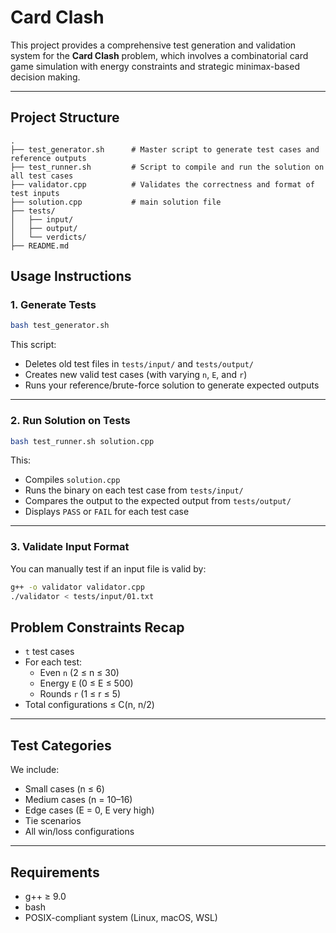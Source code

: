 # Card Clash

This project provides a comprehensive test generation and validation system for the **Card Clash** problem, which involves a combinatorial card game simulation with energy constraints and strategic minimax-based decision making.

---

## Project Structure

```
.
├── test_generator.sh      # Master script to generate test cases and reference outputs
├── test_runner.sh         # Script to compile and run the solution on all test cases
├── validator.cpp          # Validates the correctness and format of test inputs
├── solution.cpp           # main solution file 
├── tests/
│   ├── input/
│   ├── output/
│   └── verdicts/
├── README.md
```


##  Usage Instructions

###  1. Generate Tests

```bash
bash test_generator.sh
```

This script:
- Deletes old test files in `tests/input/` and `tests/output/`
- Creates new valid test cases (with varying `n`, `E`, and `r`)
- Runs your reference/brute-force solution to generate expected outputs

---

### 2. Run Solution on Tests

```bash
bash test_runner.sh solution.cpp
```

This:
- Compiles `solution.cpp`
- Runs the binary on each test case from `tests/input/`
- Compares the output to the expected output from `tests/output/`
- Displays `PASS` or `FAIL` for each test case

---

### 3. Validate Input Format

You can manually test if an input file is valid by:

```bash
g++ -o validator validator.cpp
./validator < tests/input/01.txt
```


## Problem Constraints Recap

- `t` test cases
- For each test:
  - Even `n` (2 ≤ n ≤ 30)
  - Energy `E` (0 ≤ E ≤ 500)
  - Rounds `r` (1 ≤ r ≤ 5)
- Total configurations ≤ C(n, n/2)

---

## Test Categories

We include:
- Small cases (n ≤ 6)
- Medium cases (n = 10–16)
- Edge cases (E = 0, E very high)
- Tie scenarios
- All win/loss configurations

---


## Requirements

- g++ ≥ 9.0
- bash
- POSIX-compliant system (Linux, macOS, WSL)
